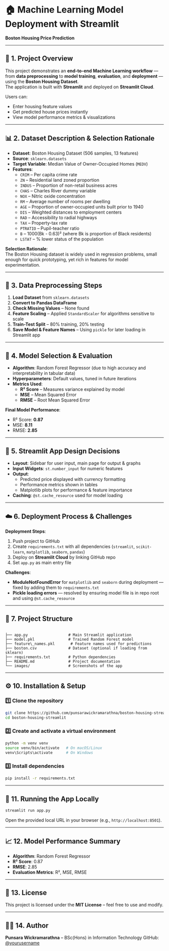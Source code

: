 
# 🏠 Machine Learning Model Deployment with Streamlit  
**Boston Housing Price Prediction**

---

## 📌 1. Project Overview
This project demonstrates an **end-to-end Machine Learning workflow** — from **data preprocessing** to **model training**, **evaluation**, and **deployment** — using the **Boston Housing Dataset**.  
The application is built with **Streamlit** and deployed on **Streamlit Cloud**.

Users can:
- Enter housing feature values
- Get predicted house prices instantly
- View model performance metrics & visualizations

---

## 📊 2. Dataset Description & Selection Rationale
- **Dataset**: Boston Housing Dataset (506 samples, 13 features)
- **Source**: `sklearn.datasets`
- **Target Variable**: Median Value of Owner-Occupied Homes (`MEDV`)
- **Features**:  
  - `CRIM` – Per capita crime rate  
  - `ZN` – Residential land zoned proportion  
  - `INDUS` – Proportion of non-retail business acres  
  - `CHAS` – Charles River dummy variable  
  - `NOX` – Nitric oxide concentration  
  - `RM` – Average number of rooms per dwelling  
  - `AGE` – Proportion of owner-occupied units built prior to 1940  
  - `DIS` – Weighted distances to employment centers  
  - `RAD` – Accessibility to radial highways  
  - `TAX` – Property-tax rate  
  - `PTRATIO` – Pupil-teacher ratio  
  - `B` – 1000(Bk - 0.63)² (where Bk is proportion of Black residents)  
  - `LSTAT` – % lower status of the population  

**Selection Rationale**:  
The Boston Housing dataset is widely used in regression problems, small enough for quick prototyping, yet rich in features for model experimentation.

---

## 🧹 3. Data Preprocessing Steps
1. **Load Dataset** from `sklearn.datasets`
2. **Convert to Pandas DataFrame**
3. **Check Missing Values** – None found
4. **Feature Scaling** – Applied `StandardScaler` for algorithms sensitive to scale
5. **Train-Test Split** – 80% training, 20% testing
6. **Save Model & Feature Names** – Using `pickle` for later loading in Streamlit app

---

## 🤖 4. Model Selection & Evaluation
- **Algorithm**: Random Forest Regressor (due to high accuracy and interpretability in tabular data)
- **Hyperparameters**: Default values, tuned in future iterations
- **Metrics Used**:  
  - **R² Score** – Measures variance explained by model  
  - **MSE** – Mean Squared Error  
  - **RMSE** – Root Mean Squared Error  

**Final Model Performance**:
- R² Score: **0.87**
- MSE: **8.11**
- RMSE: **2.85**

---

## 🎨 5. Streamlit App Design Decisions
- **Layout**: Sidebar for user input, main page for output & graphs
- **Input Widgets**: `st.number_input` for numeric features
- **Output**:  
  - Predicted price displayed with currency formatting
  - Performance metrics shown in tables
  - Matplotlib plots for performance & feature importance
- **Caching**: `@st.cache_resource` used for model loading

---

## ☁️ 6. Deployment Process & Challenges
**Deployment Steps**:
1. Push project to GitHub
2. Create `requirements.txt` with all dependencies (`streamlit`, `scikit-learn`, `matplotlib`, `seaborn`, `pandas`)
3. Deploy on **Streamlit Cloud** by linking GitHub repo
4. Set `app.py` as main entry file

**Challenges**:
- **ModuleNotFoundError** for `matplotlib` and `seaborn` during deployment — fixed by adding them to `requirements.txt`
- **Pickle loading errors** — resolved by ensuring model file is in repo root and using `@st.cache_resource`

---


## 📂 7. Project Structure
```

├── app.py                  # Main Streamlit application
├── model.pkl               # Trained Random Forest model
├── feature\_names.pkl       # Feature names used for predictions
├── boston.csv              # Dataset (optional if loading from sklearn)
├── requirements.txt        # Python dependencies
├── README.md               # Project documentation
└── images/                 # Screenshots of the app

````

---

## ⚙️ 10. Installation & Setup

### 1️⃣ Clone the repository
```bash
git clone https://github.com/punsarawickramarathna/boston-housing-streamlit.git
cd boston-housing-streamlit
````

### 2️⃣ Create and activate a virtual environment

```bash
python -m venv venv
source venv/bin/activate   # On macOS/Linux
venv\Scripts\activate      # On Windows
```

### 3️⃣ Install dependencies

```bash
pip install -r requirements.txt
```

---

## 🚀 11. Running the App Locally

```bash
streamlit run app.py
```

Open the provided local URL in your browser (e.g., `http://localhost:8501`).

---

## 📈 12. Model Performance Summary

* **Algorithm**: Random Forest Regressor
* **R² Score**: 0.87
* **RMSE**: 2.85
* **Evaluation Metrics**: R², MSE, RMSE

---

## 📜 13. License

This project is licensed under the **MIT License** – feel free to use and modify.

---

## 👨‍💻 14. Author

**Punsara Wickramarathna** – BSc(Hons) in Information Technology
GitHub: [@yourusername](https://github.com/yourusername)

```


